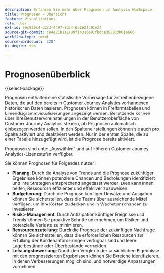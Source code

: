```yaml
---
description: Erfahren Sie mehr über Prognosen in Analysis Workspace.
title: Prognosen - Übersicht
feature: Visualizations
role: User
exl-id: 9ec920c4-3273-4497-83a4-6a2e2fc92e2f
source-git-commit: ce4a21b1a1e89f14316a92fbdce38281db61e666
workflow-type: tm+mt
source-wordcount: '220'
ht-degree: 99%

---
```


# Prognosenüberblick

{{select-package}}

Prognosen enthalten eine statistische Vorhersage für zeitreihenbezogene Daten, die auf den bereits in Customer Journey Analytics vorhandenen historischen Daten basieren. Prognosen können in Freiformtabellen und Liniendiagrammvisualisierungen angezeigt werden. Benutzende können über ihre Benutzervoreinstellungen in der Benutzeroberfläche von Customer Journey Analytics steuern, ob Prognosen automatisch einbezogen werden sollen. In den Spalteneinstellungen können sie auch pro Spalte aktiviert und deaktiviert werden. Nur in der ersten Spalte, die zu einer Tabelle hinzugefügt wird, ist die Prognose bereits aktiviert.

Prognosen sind unter „Auswählen“ und auf höheren Customer Journey Analytics-Lizenzstufen verfügbar.

Sie können Prognosen für Folgendes nutzen:

* **Planung**: Durch die Analyse von Trends und die Prognose zukünftiger Ergebnisse können potenzielle Chancen und Bedrohungen identifiziert und Ihre Strategien entsprechend angepasst werden. Dies kann Ihnen helfen, Ressourcen effizienter und effektiver zuzuweisen.
* **Budgetierung**: Durch die Prognose künftiger Umsätze und Ausgaben können Sie sicherstellen, dass die Teams über ausreichende Mittel verfügen, um ihre Kosten zu decken und in Wachstumschancen zu investieren.
* **Risiko-Management**: Durch Antizipation künftiger Ereignisse und Trends können Sie proaktive Schritte unternehmen, um Risiken und potenzielle Verluste zu minimieren.
* **Ressourcenzuteilung**: Durch die Prognose der zukünftigen Nachfrage können Sie sicherstellen, dass die erforderlichen Ressourcen zur Erfüllung der Kundenanforderungen verfügbar sind und leere Lagerbestände oder Überbestände vermeiden.
* **Leistungsbewertung**: Durch den Vergleich der tatsächlichen Ergebnisse mit den prognostizierten Ergebnissen können Sie Bereiche identifizieren, in denen Verbesserungen möglich sind, und notwendige Anpassungen vornehmen.
